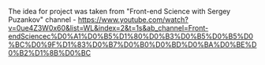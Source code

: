 The idea for project was taken from "Front-end Science with Sergey Puzankov" channel - https://www.youtube.com/watch?v=0ue4Z3W0x60&list=WL&index=2&t=1s&ab_channel=Front-endSciencec%D0%A1%D0%B5%D1%80%D0%B3%D0%B5%D0%B5%D0%BC%D0%9F%D1%83%D0%B7%D0%B0%D0%BD%D0%BA%D0%BE%D0%B2%D1%8B%D0%BC